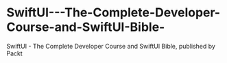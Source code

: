 # SwiftUI---The-Complete-Developer-Course-and-SwiftUI-Bible-
SwiftUI - The Complete Developer Course and SwiftUI Bible, published by Packt
